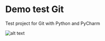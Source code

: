 # Demo test Git
Test project for Git with Python and PyCharm 

![alt text](https://1000logos.net/wp-content/uploads/2020/08/Python-Emblem.jpg)
